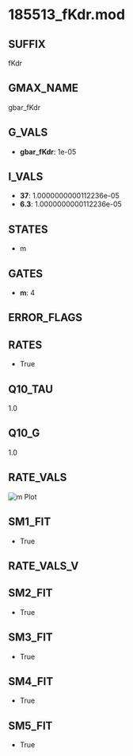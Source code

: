 # 185513_fKdr.mod

## SUFFIX

fKdr

## GMAX_NAME

gbar_fKdr

## G_VALS

- **gbar_fKdr**: 1e-05

## I_VALS

- **37**: 1.0000000000112236e-05
- **6.3**: 1.0000000000112236e-05

## STATES

- m

## GATES

- **m**: 4

## ERROR_FLAGS


## RATES

- True

## Q10_TAU

1.0

## Q10_G

1.0

## RATE_VALS

![m Plot](/Users/pbozelos/Dropbox/icg-Chai-Panos/supermodels/output_markdown_files/K/185513_fKdr.mod/images/m.png)

## SM1_FIT

- True

## RATE_VALS_V

## SM2_FIT

- True

## SM3_FIT

- True

## SM4_FIT

- True

## SM5_FIT

- True

